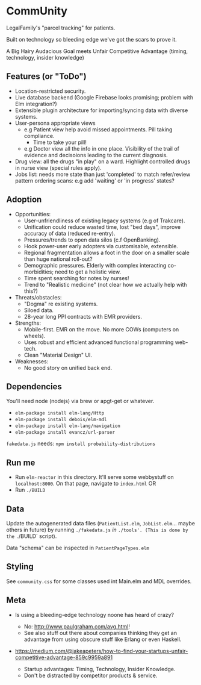 # CommUnity

LegalFamily's "parcel tracking" for patients.

Built on technology so bleeding edge we've got the scars to prove it.

A Big Hairy Audacious Goal meets Unfair Competitive Advantage (timing, technology, insider knowledge)

## Features (or "ToDo")

* Location-restricted security.
* Live database backend (Google Firebase looks promising; problem with Elm integration?)
* Extensible plugin architecture for importing/syncing data with diverse systems.
* User-persona appropriate views
    * e.g Patient view help avoid missed appointments.  Pill taking compliance.
        * Time to take your pill!  
    * e.g Doctor view all the info in one place.  Visibility of the trail of evidence and decisoions leading to the current diagnosis.
* Drug view: all the drugs "in play" on a ward.  Highlight controlled drugs in nurse view (special rules apply).
* Jobs list: needs more state than just 'completed' to match refer/review pattern ordering scans: e.g add 'waiting' or 'in progress' states?

## Adoption

* Opportunities:
    * User-unfriendliness of existing legacy systems (e.g of Trakcare).
    * Unification could reduce wasted time, lost "bed days", improve accuracy of data (reduced re-entry).
    * Pressures/trends to open data silos (c.f OpenBanking).
    * Hook power-user early adopters via customisable, extensible.
    * Regional fragmentation allows a foot in the door on a smaller scale than huge national roll-out?
    * Demographic pressures.  Elderly with complex interacting co-morbidities; need to get a holistic view.
    * Time spent searching for notes by nurses!
    * Trend to "Realistic medicine" (not clear how we actually help with this?)
* Threats/obstacles:
    * "Dogma" re existing systems.
    * Siloed data.
    * 28-year long PPI contracts with EMR providers.
* Strengths:
    * Mobile-first.  EMR on the move.  No more COWs (computers on wheels).
    * Uses robust and efficient advanced functional programming web-tech.
    * Clean "Material Design" UI.
* Weaknesses:
    * No good story on unified back end.

## Dependencies

You'll need node (nodejs) via brew or apgt-get or whatever.

* `elm-package install elm-lang/Http`
* `elm-package install debois/elm-mdl`
* `elm-package install elm-lang/navigation`
* `elm-package install evancz/url-parser`

`fakedata.js` needs: `npm install probability-distributions`

## Run me

* Run `elm-reactor` in this directory.  It'll serve some webbystuff on `localhost:8000`.  On that page, navigate to `index.html`
OR
* Run `./BUILD`

## Data

Update the autogenerated data files (`PatientList.elm`, `JobList.elm`... maybe others in future) by running `./fakedata.js` *in* `./tools'.
(This is done by the `./BUILD` script).

Data "schema" can be inspected in `PatientPageTypes.elm`

## Styling

See `community.css` for some classes used int Main.elm and MDL overrides.

## Meta

* Is using a bleeding-edge technology noone has heard of crazy?
    * No: <http://www.paulgraham.com/avg.html>!  
    * See also stuff out there about companies thinking they get an advantage from using obscure stuff like Erlang or even Haskell.

* <https://medium.com/@jakeapeters/how-to-find-your-startups-unfair-competitive-advantage-859c9959a891>
    * Startup advantages: Timing, Technology, Insider Knowledge.
    * Don't be distracted by competitor products & service.

